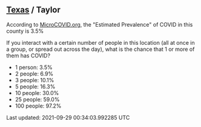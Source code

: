 
## [Texas](/united-states/texas) / Taylor

According to [MicroCOVID.org](http://microcovid.org),
the "Estimated Prevalence" of COVID in this county is 3.5%

If you interact with a certain number of people in this location
(all at once in a group, or spread out across the day), what is the chance that
1 or more of them has COVID?

- 1 person: 3.5%
- 2 people: 6.9%
- 3 people: 10.1%
- 5 people: 16.3%
- 10 people: 30.0%
- 25 people: 59.0%
- 100 people: 97.2%

Last updated: 2021-09-29 00:34:03.992285 UTC
